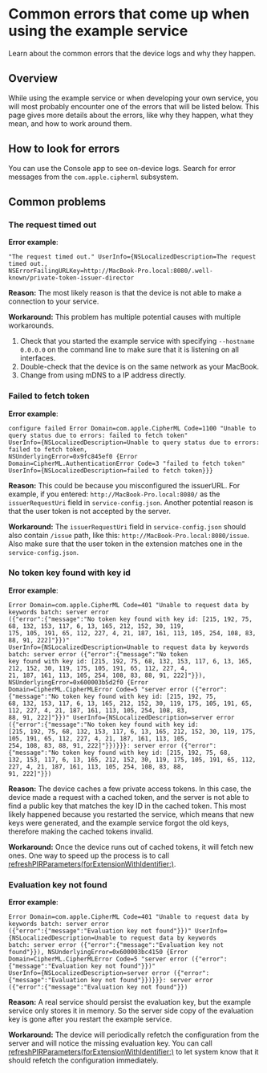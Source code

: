 # Common errors that come up when using the example service

Learn about the common errors that the device logs and why they happen.

## Overview

While using the example service or when developing your own service, you will most probably encounter one of the errors
that will be listed below. This page gives more details about the errors, like why they happen, what they mean, and how
to work around them.

## How to look for errors

You can use the Console app to see on-device logs. Search for error messages from the `com.apple.cipherml` subsystem.

## Common problems

### The request timed out

**Error example**:

```
"The request timed out." UserInfo={NSLocalizedDescription=The request timed out.,
NSErrorFailingURLKey=http://MacBook-Pro.local:8080/.well-known/private-token-issuer-director
```

**Reason:**
The most likely reason is that the device is not able to make a connection to your service.

**Workaround:**
This problem has multiple potential causes with multiple workarounds.
1. Check that you started the example service with specifying `--hostname 0.0.0.0` on the command line to make sure that
   it is listening on all interfaces.
2. Double-check that the device is on the same network as your MacBook.
3. Change from using mDNS to a IP address directly.

### Failed to fetch token
**Error example**:

```
configure failed Error Domain=com.apple.CipherML Code=1100 "Unable to query status due to errors: failed to fetch token"
UserInfo={NSLocalizedDescription=Unable to query status due to errors: failed to fetch token,
NSUnderlyingError=0x9fc845ef0 {Error Domain=CipherML.AuthenticationError Code=3 "failed to fetch token"
UserInfo={NSLocalizedDescription=failed to fetch token}}}
```

**Reason:**
This could be because you misconfigured the issuerURL. For example, if you entered: `http://MacBook-Pro.local:8080/` as
the `issuerRequestUri` field in `service-config.json`. Another potential reason is that the user token is not accepted
by the server.

**Workaround:**
The `issuerRequestUri` field in `service-config.json` should also contain `/issue` path, like this:
`http://MacBook-Pro.local:8080/issue`. Also make sure that the user token in the extension matches one in the
`service-config.json`.

### No token key found with key id

**Error example**:

```
Error Domain=com.apple.CipherML Code=401 "Unable to request data by keywords batch: server error
({"error":{"message":"No token key found with key id: [215, 192, 75, 68, 132, 153, 117, 6, 13, 165, 212, 152, 30, 119,
175, 105, 191, 65, 112, 227, 4, 21, 187, 161, 113, 105, 254, 108, 83, 88, 91, 222]"}})"
UserInfo={NSLocalizedDescription=Unable to request data by keywords batch: server error ({"error":{"message":"No token
key found with key id: [215, 192, 75, 68, 132, 153, 117, 6, 13, 165, 212, 152, 30, 119, 175, 105, 191, 65, 112, 227, 4,
21, 187, 161, 113, 105, 254, 108, 83, 88, 91, 222]"}}), NSUnderlyingError=0x600003b5d2f0 {Error
Domain=CipherML.CipherMLError Code=5 "server error ({"error":{"message":"No token key found with key id: [215, 192, 75,
68, 132, 153, 117, 6, 13, 165, 212, 152, 30, 119, 175, 105, 191, 65, 112, 227, 4, 21, 187, 161, 113, 105, 254, 108, 83,
88, 91, 222]"}})" UserInfo={NSLocalizedDescription=server error ({"error":{"message":"No token key found with key id:
[215, 192, 75, 68, 132, 153, 117, 6, 13, 165, 212, 152, 30, 119, 175, 105, 191, 65, 112, 227, 4, 21, 187, 161, 113, 105,
254, 108, 83, 88, 91, 222]"}})}}}: server error ({"error":{"message":"No token key found with key id: [215, 192, 75, 68,
132, 153, 117, 6, 13, 165, 212, 152, 30, 119, 175, 105, 191, 65, 112, 227, 4, 21, 187, 161, 113, 105, 254, 108, 83, 88,
91, 222]"}})
```

**Reason:**
The device caches a few private access tokens. In this case, the device made a request with a cached token, and the
server is not able to find a public key that matches the key ID in the cached token. This most likely happened because
you restarted the service, which means that new keys were generated, and the example service forgot the old keys,
therefore making the cached tokens invalid.

**Workaround:**
Once the device runs out of cached tokens, it will fetch new ones. One way to speed up the process is to call
[refreshPIRParameters(forExtensionWithIdentifier:)](https://developer.apple.com/documentation/sms_and_call_reporting/livecalleridlookupmanager/4418043-refreshpirparameters).

### Evaluation key not found

**Error example**:

```
Error Domain=com.apple.CipherML Code=401 "Unable to request data by keywords batch: server error
({"error":{"message":"Evaluation key not found"}})" UserInfo={NSLocalizedDescription=Unable to request data by keywords
batch: server error ({"error":{"message":"Evaluation key not found"}}), NSUnderlyingError=0x600003bc4150 {Error
Domain=CipherML.CipherMLError Code=5 "server error ({"error":{"message":"Evaluation key not found"}})"
UserInfo={NSLocalizedDescription=server error ({"error":{"message":"Evaluation key not found"}})}}}: server error
({"error":{"message":"Evaluation key not found"}})
```

**Reason:**
A real service should persist the evaluation key, but the example service only stores it in memory. So the server side
copy of the evaluation key is gone after you restart the example service.

**Workaround:**
The device will periodically refetch the configuration from the server and will notice the missing evaluation key. You
can call
[refreshPIRParameters(forExtensionWithIdentifier:)](https://developer.apple.com/documentation/sms_and_call_reporting/livecalleridlookupmanager/4418043-refreshpirparameters)
to let system know that it should refetch the configuration immediately.
